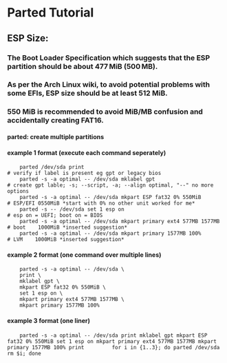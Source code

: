 # Parted Tutorial

## ESP Size:

###    The Boot Loader Specification which suggests that the ESP partition should be about 477 MiB (500 MB).
###    As per the Arch Linux wiki, to avoid potential problems with some EFIs, ESP size should be at least 512 MiB.
###    550 MiB is recommended to avoid MiB/MB confusion and accidentally creating FAT16.

#### parted: create multiple partitions
#### example 1 format (execute each command seperately)
        parted /dev/sda print                                                # verify if label is present eg gpt or legacy bios
        parted -s -a optimal -- /dev/sda mklabel gpt                         # create gpt lable; -s; --script, -a; --align optimal, "--" no more options
        parted -s -a optimal -- /dev/sda mkpart ESP fat32 0% 550MiB          # ESP/EFI 0550MiB *start with 0% no other unit worked for me*
        parted -s -- /dev/sda set 1 esp on                                   # esp on = UEFI; boot on = BIOS
        parted -s -a optimal -- /dev/sda mkpart primary ext4 577MB 1577MB    # boot    1000MiB *inserted suggestion*
        parted -s -a optimal -- /dev/sda mkpart primary 1577MB 100%          # LVM    1000MiB *inserted suggestion*
#### example 2 format (one command over multiple lines)
        parted -s -a optimal -- /dev/sda \
        print \
        mklabel gpt \
        mkpart ESP fat32 0% 550MiB \
        set 1 esp on \
        mkpart primary ext4 577MB 1577MB \
        mkpart primary 1577MB 100%
#### example 3 format (one liner)
        parted -s -a optimal -- /dev/sda print mklabel gpt mkpart ESP fat32 0% 550MiB set 1 esp on mkpart primary ext4 577MB 1577MB mkpart primary 1577MB 100% print         for i in {1..3}; do parted /dev/sda rm $i; done

